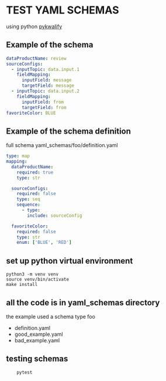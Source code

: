# TEST YAML SCHEMAS
using python [pykwalify](https://pypi.org/project/pykwalify/)

## Example of the schema
```yaml
dataProductName: review
sourceConfigs:
  - inputTopic: data.input.1
    fieldMapping:
      inputField: message
      targetField: message
  - inputTopic: data.input.2
    fieldMapping:
      inputField: from
      targetField: from
favoriteColor: BLUE
```

## Example of the schema definition
full schema yaml_schemas/foo/definition.yaml
```yaml
type: map
mapping:
  dataProductName:
    required: true
    type: str

  sourceConfigs:
    required: false
    type: seq
    sequence:
      - type: 
        include: sourceConfig

  favoriteColor:
    required: false
    type: str
    enum: ['BLUE', 'RED']
```

## set up python virtual environment
```
python3 -m venv venv
source venv/bin/activate
make install
```

## all the code is in yaml_schemas directory
the example used a schema type foo
* definition.yaml
* good_example.yaml
* bad_example.yaml

## testing schemas
```
    pytest
```
